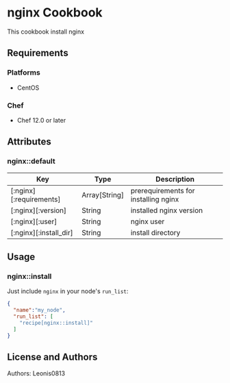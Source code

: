 # nginx Cookbook

This cookbook install nginx

## Requirements

### Platforms

- CentOS

### Chef

- Chef 12.0 or later

## Attributes

### nginx::default

|Key                    |Type         |Description                         |
|-----------------------|-------------|------------------------------------|
|[:nginx][:requirements]|Array[String]|prerequirements for installing nginx|
|[:nginx][:version]     |String       |installed nginx version             |
|[:nginx][:user]        |String       |nginx user                          |
|[:nginx][:install_dir] |String       |install directory                   |

## Usage

### nginx::install

Just include `nginx` in your node's `run_list`:

```json
{
  "name":"my_node",
  "run_list": [
    "recipe[nginx::install]"
  ]
}
```

## License and Authors

Authors: Leonis0813
